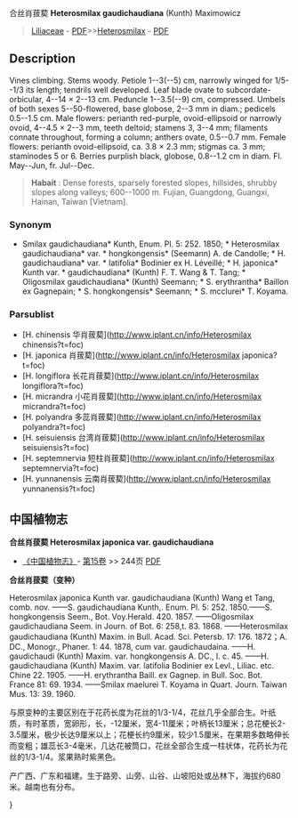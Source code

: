 合丝肖菝葜 **Heterosmilax gaudichaudiana** (Kunth) Maximowicz

> [Liliaceae](http://www.iplant.cn/info/Liliaceae?t=foc) - [PDF](http://www.iplant.cn/foc/pdf/Liliaceae.pdf)>>[Heterosmilax](http://www.iplant.cn/info/Heterosmilax?t=foc) - [PDF](http://www.iplant.cn/foc/pdf/Heterosmilax.pdf)

## Description

Vines climbing. Stems woody. Petiole 1--3(--5) cm, narrowly winged for 1/5--1/3 its length; tendrils well developed. Leaf blade ovate to subcordate-orbicular, 4--14 × 2--13 cm. Peduncle 1--3.5(--9) cm, compressed. Umbels of both sexes 5--50-flowered, base globose, 2--3 mm in diam.; pedicels 0.5--1.5 cm. Male flowers: perianth red-purple, ovoid-ellipsoid or narrowly ovoid, 4--4.5 × 2--3 mm, teeth deltoid; stamens 3, 3--4 mm; filaments connate throughout, forming a column; anthers ovate, 0.5--0.7 mm. Female flowers: perianth ovoid-ellipsoid, ca. 3.8 × 2.3 mm; stigmas ca. 3 mm; staminodes 5 or 6. Berries purplish black, globose, 0.8--1.2 cm in diam. Fl. May--Jun, fr. Jul--Dec.


> **Habait** : 
> Dense forests, sparsely forested slopes, hillsides, shrubby slopes along valleys; 600--1000 m. Fujian, Guangdong, Guangxi, Hainan, Taiwan [Vietnam].

### Synonym
* Smilax gaudichaudiana* Kunth, Enum. Pl. 5: 252. 1850; * Heterosmilax gaudichaudiana* var. * hongkongensis* (Seemann) A. de Candolle; * H. gaudichaudiana* var. * latifolia* Bodinier ex H. Léveillé; * H. japonica* Kunth var. * gaudichaudiana* (Kunth) F. T. Wang & T. Tang; * Oligosmilax gaudichaudiana* (Kunth) Seemann; * S. erythrantha* Baillon ex Gagnepain; * S. hongkongensis* Seemann; * S. mcclurei* T. Koyama.

### Parsublist

* [H.  chinensis  华肖菝葜](http://www.iplant.cn/info/Heterosmilax chinensis?t=foc)
* [H.  japonica  肖菝葜](http://www.iplant.cn/info/Heterosmilax japonica?t=foc)
* [H.  longiflora  长花肖菝葜](http://www.iplant.cn/info/Heterosmilax longiflora?t=foc)
* [H.  micrandra  小花肖菝葜](http://www.iplant.cn/info/Heterosmilax micrandra?t=foc)
* [H.  polyandra  多蕊肖菝葜](http://www.iplant.cn/info/Heterosmilax polyandra?t=foc)
* [H.  seisuiensis  台湾肖菝葜](http://www.iplant.cn/info/Heterosmilax seisuiensis?t=foc)
* [H.  septemnervia  短柱肖菝葜](http://www.iplant.cn/info/Heterosmilax septemnervia?t=foc)
* [H.  yunnanensis  云南肖菝葜](http://www.iplant.cn/info/Heterosmilax yunnanensis?t=foc)

## 中国植物志

**合丝肖菝葜 Heterosmilax japonica var. gaudichaudiana**

* [《中国植物志》](http://www.iplant.cn/frps)- [第15卷](http://www.iplant.cn/frps/vol/15) >> 244页 [PDF](http://www.iplant.cn/frps/pdf/15/244.pdf)


**合丝肖菝葜（变种）**

Heterosmilax japonica Kunth var. gaudichaudiana (Kunth) Wang et Tang, comb. nov. ——S. gaudichaudiana Kunth,. Enum. Pl. 5: 252. 1850.——S. hongkongensis Seem., Bot. Voy.Herald. 420. 1857. ——Oligosmilax gaudichaudiana Seem. in Journ. of Bot. 6: 258,t. 83. 1868. ——Heterosmilax gaudichaudiana (Kunth) Maxim. in Bull. Acad. Sci. Petersb. 17: 176. 1872；A. DC., Monogr., Phaner. 1: 44. 1878, cum var. gaudichaudaina. ——H. gaudichaudi (Kunth) Maxim. var. hongkongensis A. DC., l. c. 45. ——H. gaudichaudiana (Kunth) Maxim. var. latifolia Bodinier ex Levl., Liliac. etc. Chine 22. 1905. ——H. erythrantha Baill. ex Gagnep. in Bull. Soc. Bot. France 81: 69. 1934. ——Smilax maelurei T. Koyama in Quart. Journ. Taiwan Mus. 13: 39. 1960.

与原变种的主要区别在于花药长度为花丝的1/3-1/4，花丝几乎全部合生。叶纸质，有时革质，宽卵形，长，-12厘米，宽4-11厘米；叶柄长13厘米；总花梗长2-3.5厘米，极少长达9厘米以上；花梗长约9厘米，较少1.5厘米，在果期多数略伸长而变粗；雄蕊长3-4毫米，几达花被筒口，花丝全部合生成一柱状体，花药长为花丝的1/3-1/4。浆果熟时紫黑色。

产广西、广东和福建。生于路旁、山旁、山谷、山坡阳处或丛林下，海拔约680米。越南也有分布。

}